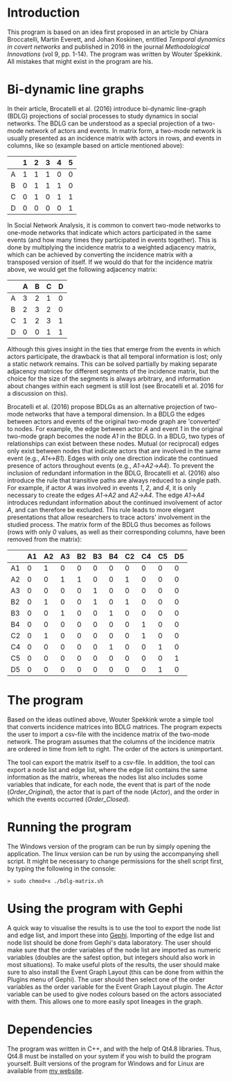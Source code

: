 # Introduction

This program is based on an idea first proposed in an article by Chiara Broccatelli, Martin Everett, and Johan Koskinen, entitled *Temporal dynamics in covert networks* and published in 2016 in the journal *Methodological Innovations* (vol 9, pp. 1-14). The program was written by Wouter Spekkink. All mistakes that might exist in the program are his. 

# Bi-dynamic line graphs
In their article, Brocatelli et al. (2016) introduce bi-dynamic line-graph (BDLG) projections of social processes to study dynamics in social networks. The BDLG can be understood as a special projection of a two-mode network of actors and events. In matrix form, a two-mode network is usually presented as an incidence matrix with actors in rows, and events in columns, like so (example based on article mentioned above):

| |1|2|3|4|5|
|---|---|---|---|---|---|
|A|1|1|1|0|0|
|B|0|1|1|1|0|
|C|0|1|0|1|1|
|D|0|0|0|0|1|

In Social Network Analysis, it is common to convert two-mode networks to one-mode networks that indicate which actors participated in the same events (and how many times they participated in events together). This is done by multiplying the incidence matrix to a weighted adjacency matrix, which can be achieved by converting the incidence matrix with a transposed version of itself. If we would do that for the incidence matrix above, we would get the following adjacency matrix:

| |A|B|C|D|
|---|---|---|---|---|
|A|3|2|1|0|
|B|2|3|2|0|
|C|1|2|3|1|
|D|0|0|1|1|

Although this gives insight in the ties that emerge from the events in which actors participate, the drawback is that all temporal information is lost; only a static network remains. This can be solved partially by making separate adjacency matrices for different segments of the incidence matrix, but the choice for the size of the segments is always arbitrary, and information about changes within each segment is still lost (see Brocatelli et al. 2016 for a discussion on this).

Brocatelli et al. (2016) propose BDLGs as an alternative projection of two-mode networks that have a temporal dimension. In a BDLG the edges between actors and events of the original two-mode graph are 'converted' to nodes. For example, the edge between actor *A* and event *1* in the original two-mode graph becomes the node *A1* in the BDLG. In a BDLG, two types of relationships can exist between these nodes. Mutual (or reciprocal) edges only exist between nodes that indicate actors that are involved in the same event (e.g., *A1*<->*B1*). Edges with only one direction indicate the continued presence of actors throughout events (e.g., *A1*->*A2*->*A4*). To prevent the inclusion of redundant information in the BDLG, Brocatelli et al. (2016) also introduce the rule that transitive paths are always reduced to a single path. For example, if actor *A* was involved in events *1*, *2*, and *4*, it is only necessary to create the edges *A1*->*A2* and *A2*->*A4*. The edge *A1*->*A4* introduces redundant information about the continued involvement of actor *A*, and can therefore be excluded. This rule leads to more elegant presentations that allow researchers to trace actors' involvement in the studied process. The matrix form of the BDLG thus becomes as follows (rows with only *0* values, as well as their corresponding columns, have been removed from the matrix):

||A1|A2|A3|B2|B3|B4|C2|C4|C5|D5|
|---|---|---|---|---|---|---|---|---|---|---|
|A1|0|1|0|0|0|0|0|0|0|0|
|A2|0|0|1|1|0|0|1|0|0|0|
|A3|0|0|0|0|1|0|0|0|0|0|
|B2|0|1|0|0|1|0|1|0|0|0|
|B3|0|0|1|0|0|1|0|0|0|0|
|B4|0|0|0|0|0|0|0|1|0|0|
|C2|0|1|0|0|0|0|0|1|0|0|
|C4|0|0|0|0|0|1|0|0|1|0|
|C5|0|0|0|0|0|0|0|0|0|1|
|D5|0|0|0|0|0|0|0|0|1|0|

# The program
Based on the ideas outlined above, Wouter Spekkink wrote a simple tool that converts incidence matrices into BDLG matrices. The program expects the user to import a csv-file with the incidence matrix of the two-mode network. The program assumes that the columns of the incidence matrix are ordered in time from left to right. The order of the actors is unimportant. 

The tool can export the matrix itself to a csv-file. In addition, the tool can export a node list and edge list, where the edge list contains the same information as the matrix, whereas the nodes list also includes some variables that indicate, for each node, the event that is part of the node (*Order_Original*), the actor that is part of the node (*Actor*), and the order in which the events occurred (*Order_Closed*). 

# Running the program
The Windows version of the program can be run by simply opening the application. The linux version can be run by using the accompanying shell script. It might be necessary to change permissions for the shell script first, by typing the following in the console:

	> sudo chmod+x ./bdlg-matrix.sh

# Using the program with Gephi
A quick way to visualise the results is to use the tool to export the node list and edge list, and import these into [Gephi](http://www.gephi.org). Importing of the edge list and node list should be done from Gephi's data laboratory. The user should make sure that the order variables of the node list are imported as numeric variables (doubles are the safest option, but integers should also work in most situations). To make useful plots of the results, the user should make sure to also install the Event Graph Layout (this can be done from within the Plugins menu of Gephi). The user should then select one of the order variables as the order variable for the Event Graph Layout plugin. The *Actor* variable can be used to give nodes colours based on the actors associated with them. This allows one to more easily spot lineages in the graph. 

# Dependencies
The program was written in C++, and with the help of Qt4.8 libraries. Thus, Qt4.8 must be installed on your system if you wish to build the program yourself. Built versions of the program for Windows and for Linux are available from [my website](http://www.wouterspekkink.org). 


